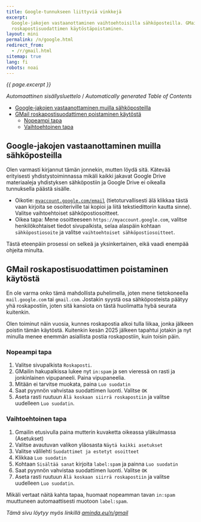 ```yaml
---
title: Google-tunnukseen liittyviä vinkkejä
excerpt:
  Google-jakojen vastaanottaminen vaihtoehtoisilla sähköposteilla. GMail
  roskapostisuodattimen käytöstäpoistaminen.
layout: mini
permalink: /n/google.html
redirect_from:
  - /r/gmail.html
sitemap: true
lang: fi
robots: noai
---
```


_{{ page.excerpt }}_

<!-- editorconfig-checker-disable -->
<!-- prettier-ignore-start -->

<!-- START doctoc generated TOC please keep comment here to allow auto update -->
<!-- DON'T EDIT THIS SECTION, INSTEAD RE-RUN doctoc TO UPDATE -->
<em lang="fi">Automaattinen sisällysluettelo</em> / <em lang="en">Automatically generated Table of Contents</em>

- [Google-jakojen vastaanottaminen muilla sähköposteilla](#google-jakojen-vastaanottaminen-muilla-s%C3%A4hk%C3%B6posteilla)
- [GMail roskapostisuodattimen poistaminen käytöstä](#gmail-roskapostisuodattimen-poistaminen-k%C3%A4yt%C3%B6st%C3%A4)
  - [Nopeampi tapa](#nopeampi-tapa)
  - [Vaihtoehtoinen tapa](#vaihtoehtoinen-tapa)

<!-- END doctoc generated TOC please keep comment here to allow auto update -->

<!-- prettier-ignore-end -->
<!-- editorconfig-checker-enable -->

<div lang="fi">

## Google-jakojen vastaanottaminen muilla sähköposteilla

Olen varmasti kirjannut tämän jonnekin, mutten löydä sitä. Kätevää erityisesti
yhdistystoiminnassa mikäli kaikki jakavat Google Drive materiaaleja yhdistyksen
sähköpostiin ja Google Drive ei oikealla tunnuksella päästä sisälle.

- Oikotie: [`myaccount.google.com/email`](https://myaccount.google.com/email)
  (tietoturvallisesti älä klikkaa tästä vaan kirjoita se osoiteriville tai
  kopioi ja liitä tekstiedittorin kautta sinne). Valitse vaihtoehtoiset
  sähköpostiosoitteet.
- Oikea tapa: Mene osoitteeseen `https://myaccount.google.com`, valitse
  henkilökohtaiset tiedot sivupalkista, selaa alaspäin kohtaan
  `sähköpostiosoite` ja valitse `vaihtoehtoiset sähköpostiosoitteet`.

Tästä eteenpäin prosessi on selkeä ja yksinkertainen, eikä vaadi enempää ohjeita
minulta.

## GMail roskapostisuodattimen poistaminen käytöstä

En ole varma onko tämä mahdollista puhelimella, joten mene tietokoneella
`mail.google.com` tai `gmail.com`. Jostakin syystä osa sähköposteista päätyy yhä
roskapostiin, joten sitä kansiota on tästä huolimatta hybä seurata kuitenkin.

Olen toiminut näin vuosia, kunnes roskapostia alkoi tulla liikaa, jonka jälkeen
poistin tämän käytöstä. Kuitenkin kesän 2025 jälkeen tapahtui jotakin ja nyt
minulla menee enemmän asiallista postia roskapostiin, kuin toisin päin.

### Nopeampi tapa

1. Valitse sivupalkista `Roskaposti`.
1. GMailin hakupalkissa lukee nyt `in:spam` ja sen vieressä on rasti ja
   jonkinlainen vipupaneeli. Paina vipupaneelia.
1. Mitään ei tarvitse muokata, paina `Luo suodatin`
1. Saat pyynnön vahvistaa suodattimen luonti. Valitse `OK`
1. Aseta rasti ruutuun `Älä koskaan siirrä roskapostiin` ja valitse uudelleen
   `Luo suodatin`.

### Vaihtoehtoinen tapa

1. Gmailin etusivulla paina mutterin kuvaketta oikeassa yläkulmassa (Asetukset)
1. Valitse avautuvan valikon yläosasta `Näytä kaikki asetukset`
1. Valitse välilehti `Suodattimet ja estetyt osoitteet`
1. Klikkaa `Luo suodatin`
1. Kohtaan `Sisältää sanat` kirjoita `label:spam` ja painna `Luo suodatin`
1. Saat pyynnön vahvistaa suodattimen luonti. Valitse `OK`
1. Aseta rasti ruutuun `Älä koskaan siirrä roskapostiin` ja valitse uudelleen
   `Luo suodatin`.

Mikäli vertaat näitä kahta tapaa, huomaat nopeamman tavan `in:spam` muuttuneen
automaattisesti muotoon `label:spam`.

_Tämä sivu löytyy myös linkillä [aminda.eu/n/gmail](https://aminda.eu/n/gmail)_
